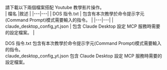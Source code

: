 請下載以下兩個檔案搭配 Youtube 教學影片操作。<br>
| 檔名  |敘述   |
|---|---|
| DOS 指令.txt  | 包含有本次教學於命令提示字元(Command Prompt)模式需要輸入的指令。 |
|---|---|
| claude_desktop_config_yt.json  |  包含 Claude Desktop 設定 MCP 服務時需要的設定檔案。 |

DOS 指令.txt 包含有本次教學於命令提示字元(Command Prompt)模式需要輸入的指令。<br>
claude_desktop_config_yt.json 包含 Claude Desktop 設定 MCP 服務時需要的設定檔案。
